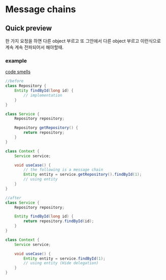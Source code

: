 # Message chains 

## Quick preview 
한 가지 요청을 하면 다른 object 부르고 또 그안에서 다른 object 부르고 이런식으로 계속 계속 전파되어서 해야할때. 

### example
[code smells](https://www.baeldung.com/cs/code-smells)
~~~java
//before
class Repository {
    Entity findById(long id) {
        // implementation
    }
}

class Service {
    Repository repository;

    Repository getRepository() {
        return repository;
    }
}

class Context {
    Service service;

    void useCase() {
        // the following is a message chain
        Entity entity = service.getRepository().findById(1);
        // using entity
    }
}

//after
class Service {
    Repository repository;

    Entity findById(long id) {
        return repository.findById(id);
    }
}

class Context {
    Service service;

    void useCase() {
        Entity entity = service.findById(1);
        // using entity (Hide delegation) 
    }
}
~~~


